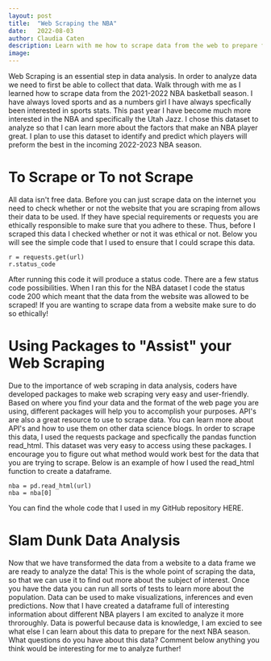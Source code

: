 ```yaml
---
layout: post
title:  "Web Scraping the NBA"
date:   2022-08-03
author: Claudia Caten
description: Learn with me how to scrape data from the web to prepare for data analysis
image: 
---
```


Web Scraping is an essential step in data analysis. In order to analyze data we need to first be able to collect that data. Walk through with me as I learned how to scrape data from the 2021-2022 NBA basketball season. I have always loved sports and as a numbers girl I have always specfically been interested in sports stats. This past year I have become much more interested in the NBA and specifically the Utah Jazz. I chose this dataset to analyze so that I can learn more about the factors that make an NBA player great. I plan to use this dataset to identify and predict which players will preform the best in the incoming 2022-2023 NBA season. 

# To Scrape or To not Scrape
All data isn't free data. Before you can just scrape data on the internet you need to check whether or not the website that you are scraping from allows their data to be used. If they have special requirements or requests you are ethically responsible to make sure that you adhere to these. Thus, before I scraped this data I checked whether or not it was ethical or not. Below you will see the simple code that I used to ensure that I could scrape this data.
```
r = requests.get(url)
r.status_code
```
After running this code it will produce a status code. There are a few status code possibilities. When I ran this for the NBA dataset I code the status code 200 which meant that the data from the website was allowed to be scraped! If you are wanting to scrape data from a website make sure to do so ethically!

# Using Packages to "Assist" your Web Scraping
Due to the importance of web scraping in data analysis, coders have developed packages to make web scraping very easy and user-friendly. Based on where you find your data and the format of the web page you are using, different packages will help you to accomplish your purposes. API's are also a great resource to use to scrape data. You can learn more about API's and how to use them on other data science blogs. 
In order to scrape this data, I used the requests package and specfically the pandas function read_html. This dataset was very easy to access using these packages. I encourage you to figure out what method would work best for the data that you are trying to scrape. Below is an example of how I used the read_html function to create a dataframe.
```
nba = pd.read_html(url)
nba = nba[0]
```

You can find the whole code that I used in my GitHub repository HERE.

# Slam Dunk Data Analysis
Now that we have transformed the data from a website to a data frame we are ready to analyze the data! This is the whole point of scraping the data, so that we can use it to find out more about the subject of interest. Once you have the data you can run all sorts of tests to learn more about the population. Data can be used to make visualizations, inferences and even predictions. Now that I have created a dataframe full of interesting information about different NBA players I am excited to analyze it more throroughly. Data is powerful because data is knowledge, I am excied to see what else I can learn about this data to prepare for the next NBA season. What questions do you have about this data? Comment below anything you think would be interesting for me to analyze further!

